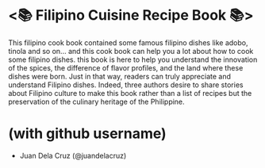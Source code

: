 # <📚 Filipino Cuisine Recipe Book 📚>

This filipino cook book contained some famous filipino dishes like adobo, tinola and so on... and this cook book can help you a lot about how to cook some filipino dishes. this book is here to help you understand the innovation of the spices, the difference of flavor profiles, and the land where these dishes were born. Just in that way, readers can truly appreciate and understand Filipino dishes. Indeed, three authors desire to share stories about Filipino culture to make this book rather than a list of recipes but the preservation of the culinary heritage of the Philippine.
  
# <Members> (with github username)
  * Juan Dela Cruz (@juandelacruz)
